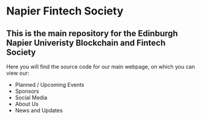 # Napier Fintech Society
This is the main repository for the Edinburgh Napier Univeristy Blockchain and Fintech Society
--
Here you will find the source code for our main webpage, on which you can view our: 

- Planned / Upcoming Events
- Sponsors
- Social Media 
- About Us
- News and Updates
